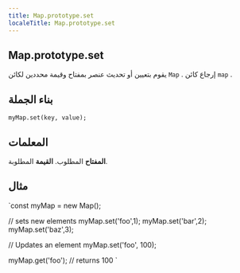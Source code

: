 ```yaml
---
title: Map.prototype.set
localeTitle: Map.prototype.set
---
```

## Map.prototype.set

يقوم بتعيين أو تحديث عنصر بمفتاح وقيمة محددين لكائن `Map` . إرجاع كائن `map` .

## بناء الجملة

 `myMap.set(key, value); 
` 

## المعلمات

**المفتاح** المطلوب. **القيمة** المطلوبة.

## مثال

 `const myMap = new Map(); 
 
 // sets new elements 
 myMap.set('foo',1); 
 myMap.set('bar',2); 
 myMap.set('baz',3); 
 
 // Updates an element 
 myMap.set('foo', 100); 
 
 myMap.get('foo');   // returns 100 
`